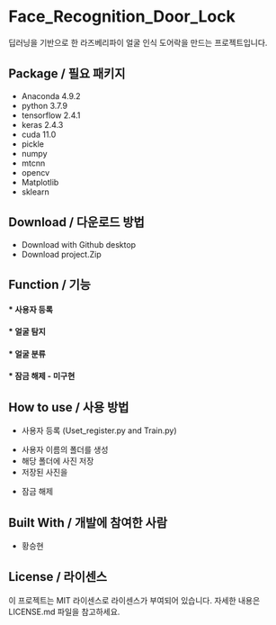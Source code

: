 # Face_Recognition_Door_Lock
딥러닝을 기반으로 한 라즈베리파이 얼굴 인식 도어락을 만드는 프로젝트입니다.


## Package / 필요 패키지
  * Anaconda 4.9.2
  * python 3.7.9
  * tensorflow 2.4.1
  * keras 2.4.3
  * cuda 11.0
  * pickle 
  * numpy
  * mtcnn
  * opencv
  * Matplotlib
  * sklearn
  
## Download / 다운로드 방법
  * Download with Github desktop
  * Download project.Zip

## Function / 기능
  #### * 사용자 등록
  #### * 얼굴 탐지
   #### * 얼굴 분류
   #### * 잠금 해제 - 미구현

## How to use / 사용 방법
  * 사용자 등록 (Uset_register.py and Train.py)
   - 사용자 이름의 폴더를 생성
   - 해당 폴더에 사진 저장
   - 저장된 사진을 
  * 잠금 해제

## Built With / 개발에 참여한 사람
 * 황승현

## License / 라이센스
이 프로젝트는 MIT 라이센스로 라이센스가 부여되어 있습니다. 자세한 내용은 LICENSE.md 파일을 참고하세요.
